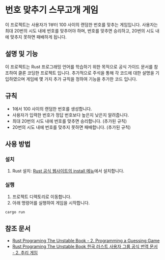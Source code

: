 # 번호 맞추기 스무고개 게임

이 프로젝트는 사용자가 1부터 100 사이의 랜덤한 번호를 맞추는 게임입니다. 사용자는 최대 20번의 시도 내에 번호를 맞추어야 하며, 번호를 맞추면 승리하고, 20번의 시도 내에 맞추지 못하면 패배하게 됩니다.

## 설명 및 기능

이 프로젝트는 Rust 프로그래밍 언어를 학습하기 위한 목적으로 공식 가이드 문서를 참조하여 클론 코딩한 프로젝트 입니다.
추가적으로 주석을 통해 각 코드에 대한 설명을 기입하였으며 게임에 몇 가지 추가 규칙을 정하여 기능을 추가한 코드 입니다.

## 규칙
* 1에서 100 사이의 랜덤한 번호를 생성합니다.
* 사용자가 입력한 번호가 정답 번호보다 높은지 낮은지 알려줍니다.
* 최대 20번의 시도 내에 번호를 맞추면 승리합니다. (추가된 규칙)
* 20번의 시도 내에 번호를 맞추지 못하면 패배합니다. (추가된 규칙)

## 사용 방법

### 설치

1. Rust 설치: [Rust 공식 웹사이트의 install 메뉴](https://www.rust-lang.org/tools/install)에서 설치합니다.

### 실행

1. 프로젝트 디렉토리로 이동합니다.
2. 아래 명령어를 실행하여 게임을 시작합니다.

```sh
cargo run
```

## 참조 문서
* [Rust Programing The Unstable Book - 2. Programming a Guessing Game](https://doc.rust-lang.org/stable/book/ch02-00-guessing-game-tutorial.html)
* [Rust Programing The Unstable Book 한국 러스트 사용자 그룹 공식 번역 문서 - 2. 추리 게임](https://doc.rust-kr.org/ch02-00-guessing-game-tutorial.html)
